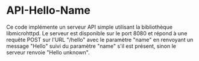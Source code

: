 # API-Hello-Name
Ce code implémente un serveur API simple utilisant la bibliothèque libmicrohttpd. Le serveur est disponible sur le port 8080 et répond à une requête POST sur l'URL "/hello" avec le paramètre "name" en renvoyant un message "Hello" suivi du paramètre "name" s'il est présent, sinon le serveur renvoie "Hello unknown".
